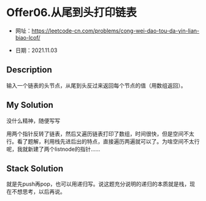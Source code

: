 # Offer06.从尾到头打印链表
- 网址：https://leetcode-cn.com/problems/cong-wei-dao-tou-da-yin-lian-biao-lcof/

- 日期：2021.11.03

  

## Description

输入一个链表的头节点，从尾到头反过来返回每个节点的值（用数组返回）。



## My Solution

没什么精神，随便写写

用两个指针反转了链表，然后又遍历链表打印了数组，时间很快，但是空间不太行。看了题解，利用栈先进后出的特点，直接遍历两遍就可以了。为啥空间不太行呢，我就新建了两个listnode的指针……



## Stack Solution

就是先push再pop，也可以用递归写。说这题充分说明的递归的本质就是栈，现在不想思考，以后再说。
